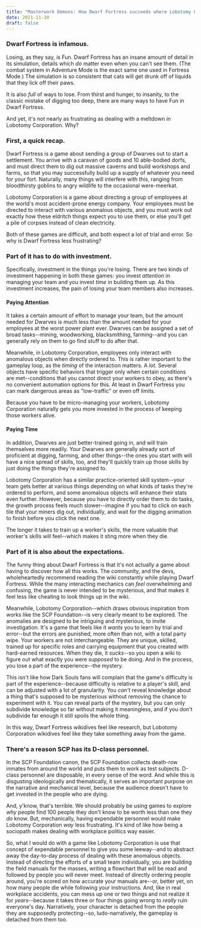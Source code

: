 ```yaml
---
title: "Masterwork Demons: How Dwarf Fortress succeeds where Lobotomy Corporation fails"
date: 2021-11-30
draft: false
---
```


### Dwarf Fortress is infamous.
Losing, as they say, is Fun. Dwarf Fortress has an insane amount of detail in its simulation, details which *do* matter even when you can't see them. (The combat system in Adventure Mode is the exact same one used in Fortress Mode.) The simulation is so consistent that cats will get drunk off of liquids that they lick off their paws.

It is also *full* of ways to lose. From thirst and hunger, to insanity, to the classic mistake of digging too deep, there are many ways to have Fun in Dwarf Fortress.

And yet, it's not nearly as frustrating as dealing with a meltdown in Lobotomy Corporation. Why?

### First, a quick recap.
Dwarf Fortress is a game about sending a group of Dwarves out to start a settlement. You arrive with a caravan of goods and 10 able-bodied dorfs, and must direct them to dig out massive caverns and build workshops and farms, so that you may successfully build up a supply of whatever you need for your fort. Naturally, many things will interfere with this, ranging from bloodthirsty goblins to angry wildlife to the occasional were-meerkat.

Lobotomy Corporation is a game about directing a group of employees at the world's most accident-prone energy company. Your employees must be directed to interact with various anomalous objects, and you must work out exactly how these eldritch things expect you to use them, or else you'll get a pile of corpses instead of clean electricity.

Both of these games are difficult, and both expect a lot of trial and error. So why is Dwarf Fortress less frustrating?

### Part of it has to do with investment.
Specifically, investment in the things you're losing. There are two kinds of investment happening in both these games: you invest *attention* in managing your team and you invest *time* in building them up. As this investment increases, the pain of losing your team members also increases.

#### Paying Attention
It takes a certain amount of effort to manage your team, but the amount needed for Dwarves is much less than the amount needed for your employees at the worst power plant ever. Dwarves can be assigned a set of broad tasks--mining, woodworking, blacksmithing, farming--and you can generally rely on them to go find stuff to do after that.

Meanwhile, in Lobotomy Corporation, employees only interact with anomalous objects when directly ordered to. This is rather important to the gameplay loop, as the *timing* of the interaction matters. A *lot*. Several objects have specific behaviors that trigger only when certain conditions are met--conditions that you cannot direct your workers to obey, as there's no convenient automation options for this. At least in Dwarf Fortress you can mark dangerous areas as "low-traffic" or even off limits.

Because you have to be micro-managing your workers, Lobotomy Corporation naturally gets you more invested in the process of keeping those workers alive.

#### Paying Time
In addition, Dwarves are just better-trained going in, and will train themselves more readily. Your Dwarves are generally already sort of proficient at digging, farming, and other things--the ones you start with will have a nice spread of skills, too, and they'll quickly train up those skills by just doing the things they're assigned to.

Lobotomy Corporation has a similar practice-oriented skill system--your team gets better at various things depending on what kinds of tasks they're ordered to perform, and some anomalous objects will enhance their stats even further. However, because you have to directly order them to do tasks, the growth process feels much slower--imagine if you had to click on each tile that your miners dig out, individually, and wait for the digging animation to finish before you click the next one.

The longer it takes to train up a worker's skills, the more valuable that worker's skills will feel--which makes it sting more when they die.

### Part of it is also about the expectations.
The funny thing about Dwarf Fortress is that it's not actually a game about having to discover how all this works. The community, and the devs, wholeheartedly recommend reading the wiki constantly while playing Dwarf Fortress. While the many interacting mechanics can *feel* overwhelming and confusing, the game is never intended to be mysterious, and that makes it feel less like cheating to look things up in the wiki.

Meanwhile, Lobotomy Corporation--which draws obvious inspiration from works like the SCP Foundation--is very clearly meant to be explored. The anomalies are designed to be intriguing and mysterious, to invite investigation. It's a game that feels like it *wants* you to learn by trial and error--but the errors are punished, more often than not, with a total party wipe. Your workers are not interchangeable. They are unique, skilled, trained up for specific roles and carrying equipment that you created with hard-earned resources. When they die, it *sucks*--so you open a wiki to figure out what exactly you were *supposed* to be doing. And in the process, you lose a part of the experience--the mystery.

This isn't like how Dark Souls fans will complain that the game's difficulty is part of the experience--because difficulty is relative to a player's skill, and can be adjusted with a lot of granularity. You *can't* reveal knowledge about a thing that's supposed to be mysterious without removing the chance to experiment with it. You can reveal parts of the mystery, but you can only subdivide knowledge so far without making it meaningless, and if you don't subdivide far enough it still spoils the whole thing.

In this way, Dwarf Fortress wikidives feel like research, but Lobotomy Corporation wikidives feel like they take something away from the game.

### There's a reason SCP has its D-class personnel.
In the SCP Foundation canon, the SCP Foundation collects death-row inmates from around the world and puts them to work as test subjects. D-class personnel are disposable, in every sense of the word. And while this is disgusting ideologically and thematically, it serves an important purpose on the narrative and mechanical level, because the audience doesn't have to get invested in the people who are dying.

And, y'know, that's terrible. We should probably be using games to explore *why* people find 100 people they don't know to be worth less than one they *do* know. But, mechanically, having expendable personnel would make Lobotomy Corporation *way* less frustrating. It's kind of like how being a sociopath makes dealing with workplace politics way easier.

So, what I would do with a game like Lobotomy Corporation is use that concept of expendable personnel to give you some leeway--and to abstract away the day-to-day process of dealing with these anomalous objects. Instead of directing the efforts of a small team individually, you are building the field manuals for the masses, writing a flowchart that will be read and followed by people you will never meet. Instead of directly ordering people around, you're scored on how accurate your manuals are--or, better yet, on how many people die while following your instructions. And, like in real workplace accidents, you can mess up one or two things and not realize it for *years*--because it takes three or four things going wrong to *really* ruin everyone's day. Narratively, your character is detached from the people they are supposedly protecting--so, ludo-narratively, the gameplay is detached from them too.
